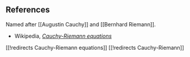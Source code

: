 

## References

Named after [[Augustin Cauchy]] and [[Bernhard Riemann]].

* Wikipedia, _[Cauchy-Riemann equations](http://en.wikipedia.org/wiki/Cauchy&#8211;Riemann_equations)_

[[!redirects Cauchy-Riemann equations]]
[[!redirects Cauchy-Riemann]]
